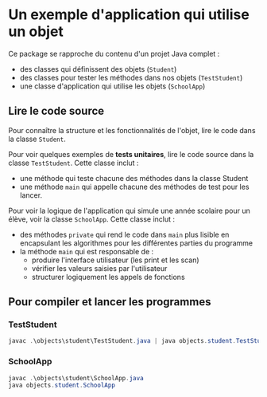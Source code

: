 # Un exemple d'application qui utilise un objet

Ce package se rapproche du contenu d'un projet Java complet :
* des classes qui définissent des objets (`Student`)
* des classes pour tester les méthodes dans nos objets (`TestStudent`)
* une classe d'application qui utilise les objets (`SchoolApp`)

## Lire le code source

Pour connaître la structure et les fonctionnalités de l'objet, lire le code dans la classe `Student`.

Pour voir quelques exemples de **tests unitaires**, lire le code source dans la classe `TestStudent`. Cette classe inclut :
* une méthode qui teste chacune des méthodes dans la classe Student
* une méthode `main` qui appelle chacune des méthodes de test pour les lancer.

Pour voir la logique de l'application qui simule une année scolaire pour un élève, voir la classe `SchoolApp`. Cette classe inclut :
* des méthodes `private` qui rend le code dans `main` plus lisible en encapsulant les algorithmes pour les différentes parties du programme
* la méthode `main` qui est responsable de :
    * produire l'interface utilisateur (les print et les scan)
    * vérifier les valeurs saisies par l'utilisateur
    * structurer logiquement les appels de fonctions

## Pour compiler et lancer les programmes

### TestStudent
```powershell
javac .\objects\student\TestStudent.java | java objects.student.TestStudent
```

### SchoolApp
```powershell
javac .\objects\student\SchoolApp.java
java objects.student.SchoolApp
```